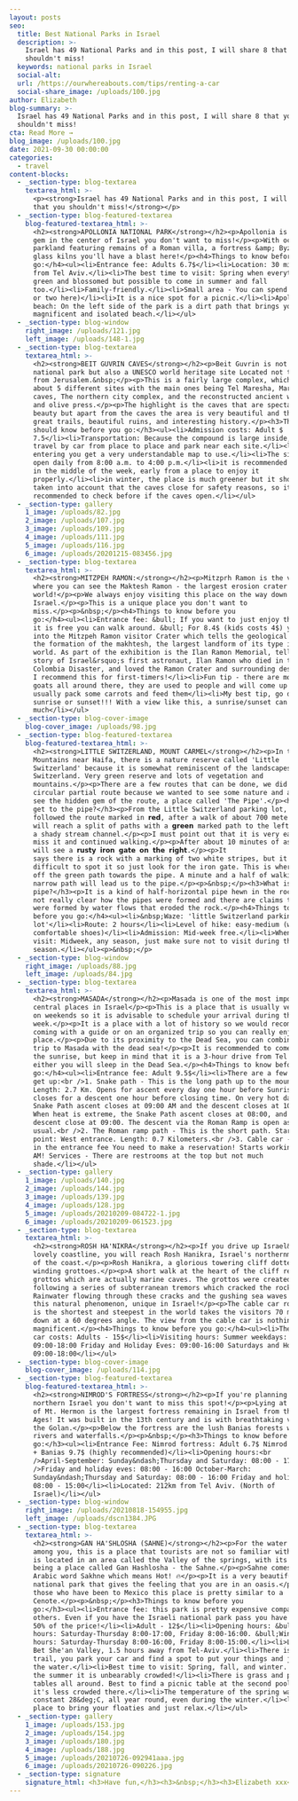 ```yaml
---
layout: posts
seo:
  title: Best National Parks in Israel
  description: >-
    Israel has 49 National Parks and in this post, I will share 8 that you
    shouldn't miss!
  keywords: national parks in Israel
  social-alt:
  url: /https://ourwhereabouts.com/tips/renting-a-car
  social-share_image: /uploads/100.jpg
author: Elizabeth
blog-summary: >-
  Israel has 49 National Parks and in this post, I will share 8 that you
  shouldn't miss!
cta: Read More →
blog_image: /uploads/100.jpg
date: 2021-09-30 00:00:00
categories:
  - travel
content-blocks:
  - _section-type: blog-textarea
    textarea_html: >-
      <p><strong>Israel has 49 National Parks and in this post, I will share 8
      that you shouldn't miss!</strong></p>
  - _section-type: blog-featured-textarea
    blog-featured-textarea_html: >-
      <h2><strong>APOLLONIA NATIONAL PARK</strong></h2><p>Apollonia is a hidden
      gem in the center of Israel you don't want to miss!</p><p>With oceanfront
      parkland featuring remains of a Roman villa, a fortress &amp; Byzantine
      glass kilns you'll have a blast here!</p><h4>Things to know before you
      go:</h4><ul><li>Entrance fee: Adults 6.7$</li><li>Location: 30 minutes
      from Tel Aviv.</li><li>The best time to visit: Spring when everything is
      green and blossomed but possible to come in summer and fall
      too.</li><li>Family-friendly.</li><li>Small area - You can spend an hour
      or two here)</li><li>It is a nice spot for a picnic.</li><li>︎Apollonia
      beach: On the left side of the park is a dirt path that brings you to a
      magnificent and isolated beach.</li></ul>
  - _section-type: blog-window
    right_image: /uploads/121.jpg
    left_image: /uploads/148-1.jpg
  - _section-type: blog-textarea
    textarea_html: >-
      <h2><strong>BEIT GUVRIN CAVES</strong></h2><p>Beit Guvrin is not only a
      national park but also a UNESCO world heritage site Located not too far
      from Jerusalem.&nbsp;</p><p>This is a fairly large complex, which includes
      about 5 different sites with the main ones being Tel Maresha, Maresha
      caves, The northern city complex, and the reconstructed ancient wine press
      and olive press.</p><p>The highlight is the caves that are spectacular in
      beauty but apart from the caves the area is very beautiful and there are
      great trails, beautiful ruins, and interesting history.</p><h3>Things you
      should know before you go:</h3><ul><li>Admission costs: Adult $
      7.5</li><li>Transportation: Because the compound is large inside, you
      travel by car from place to place and park near each site.</li><li>When
      entering you get a very understandable map to use.</li><li>The site is
      open daily from 8:00 a.m. to 4:00 p.m.</li><li>it is recommended to arrive
      in the middle of the week, early from a place to enjoy it
      properly.</li><li>in winter, the place is much greener but it should be
      taken into account that the caves close for safety reasons, so it is
      recommended to check before if the caves open.</li></ul>
  - _section-type: gallery
    1_image: /uploads/82.jpg
    2_image: /uploads/107.jpg
    3_image: /uploads/109.jpg
    4_image: /uploads/111.jpg
    5_image: /uploads/116.jpg
    6_image: /uploads/20201215-083456.jpg
  - _section-type: blog-textarea
    textarea_html: >-
      <h2><strong>MITZPEH RAMON:</strong></h2><p>Mitzprh Ramon is the viewpoint
      where you can see the Maktesh Ramon - the largest erosion crater in the
      world!</p><p>We always enjoy visiting this place on the way down south of
      Israel.</p><p>This is a unique place you don't want to
      miss.</p><p>&nbsp;</p><h4>Things to know before you
      go:</h4><ul><li>︎Entrance fee: &bull; If you want to just enjoy the view
      it is free you can walk around. &bull; For 8.4$ (kids costs 4$) you can go
      into the Mitzpeh Ramon visitor Crater which tells the geological story of
      the formation of the makhtesh, the largest landform of its type in the
      world. As part of the exhibition is the Ilan Ramon Memorial, telling the
      story of Israel&rsquo;s first astronaut, Ilan Ramon who died in the 2003
      Colombia Disaster, and loved the Ramon Crater and surrounding desert area.
      I recommend this for first-timers!</li><li>︎Fun tip - there are mountain
      goats all around there, they are used to people and will come up close. I
      usually pack some carrots and feed them</li><li>︎My best tip, go during
      sunrise or sunset!!! With a view like this, a sunrise/sunset can add so
      much</li></ul>
  - _section-type: blog-cover-image
    blog-cover_image: /uploads/98.jpg
  - _section-type: blog-featured-textarea
    blog-featured-textarea_html: >-
      <h2><strong>LITTLE SWITZERLAND, MOUNT CARMEL</strong></h2><p>In the Carmel
      Mountains near Haifa, there is a nature reserve called 'Little
      Switzerland' because it is somewhat reminiscent of the landscapes of
      Switzerland. Very green reserve and lots of vegetation and
      mountains.</p><p>There are a few routes that can be done, we did the
      circular partial route because we wanted to see some nature and also to
      see the hidden gem of the route, a place called 'The Pipe'.</p><h3>How to
      get to the pipe?</h3><p>From the Little Switzerland parking lot, we
      followed the route marked in 𝗿𝗲𝗱, after a walk of about 700 meters, you
      will reach a split of paths with a 𝗴𝗿𝗲𝗲𝗻 marked path to the left into
      a shady stream channel.</p><p>I must point out that it is very easy to
      miss it and continued walking.</p><p>After about 10 minutes of ascent, you
      will see a 𝗿𝘂𝘀𝘁𝘆 𝗶𝗿𝗼𝗻 𝗴𝗮𝘁𝗲 𝗼𝗻 𝘁𝗵𝗲 𝗿𝗶𝗴𝗵𝘁.</p><p>It
      says there is a rock with a marking of two white stripes, but it is very
      difficult to spot it so just look for the iron gate. This is where we get
      off the green path towards the pipe. A minute and a half of walking down a
      narrow path will lead us to the pipe.</p><p>&nbsp;</p><h3>What is the
      pipe?</h3><p>It is a kind of half-horizontal pipe hewn in the rock. It is
      not really clear how the pipes were formed and there are claims that they
      were formed by water flows that eroded the rock.</p><h4>Things to know
      before you go:</h4><ul><li>&nbsp;Waze: 'little Switzerland parking
      lot'</li><li>Route: 2 hours</li><li>Level of hike: easy-medium (wear
      comfortable shoes)</li><li>Admission: Mid-week free.</li><li>When to
      visit: Midweek, any season, just make sure not to visit during the rainy
      season.</li></ul><p>&nbsp;</p>
  - _section-type: blog-window
    right_image: /uploads/88.jpg
    left_image: /uploads/84.jpg
  - _section-type: blog-textarea
    textarea_html: >-
      <h2><strong>MASADA</strong></h2><p>Masada is one of the most important and
      central places in Israel</p><p>This is a place that is usually very busy
      on weekends so it is advisable to schedule your arrival during the
      week.</p><p>It is a place with a lot of history so we would recommend
      coming with a guide or on an organized trip so you can really enjoy this
      place.</p><p>Due to its proximity to the Dead Sea, you can combine your
      trip to Masada with the dead sea!</p><p>It is recommended to come to see
      the sunrise, but keep in mind that it is a 3-hour drive from Tel Aviv, so
      either you will sleep in the Dead Sea.</p><h4>Things to know before you
      go:</h4><ul><li>︎Entrance fee: Adult 9.5$</li><li>︎There are a few ways to
      get up:<br />1. Snake path - This is the long path up to the mountain.
      Length: 2.7 Km. Opens for ascent every day one hour before Sunrise and
      closes for a descent one hour before closing time. On very hot days the
      Snake Path ascent closes at 09:00 AM and the descent closes at 10:00 AM.
      When heat is extreme, the Snake Path ascent closes at 08:00, and the
      descent close at 09:00. The descent via the Roman Ramp is open as
      usual.<br />2. The Roman ramp path - This is the short path. Starting
      point: West entrance. Length: 0.7 Kilometers.<br />3. Cable car - Included
      in the entrance fee You need to make a reservation! Starts working at 8
      AM! ︎Services - There are restrooms at the top but not much
      shade.</li></ul>
  - _section-type: gallery
    1_image: /uploads/140.jpg
    2_image: /uploads/144.jpg
    3_image: /uploads/139.jpg
    4_image: /uploads/128.jpg
    5_image: /uploads/20210209-084722-1.jpg
    6_image: /uploads/20210209-061523.jpg
  - _section-type: blog-textarea
    textarea_html: >-
      <h2><strong>ROSH HA'NIKRA</strong></h2><p>If you drive up Israel&rsquo;s
      lovely coastline, you will reach Rosh Hanikra, Israel's northernmost edge
      of the coast.</p><p>Rosh Hanikra, a glorious towering cliff dotted with
      winding grottoes.</p><p>A short walk at the heart of the cliff reveals the
      grottos which are actually marine caves. The grottos were created
      following a series of subterranean tremors which cracked the rock.
      Rainwater flowing through these cracks and the gushing sea waves created
      this natural phenomenon, unique in Israel!</p><p>The cable car route which
      is the shortest and steepest in the world takes the visitors 70 meters
      down at a 60 degrees angle. The view from the cable car is nothing but
      magnificent.</p><h4>Things to know before you go:</h4><ul><li>The cable
      car costs: Adults - 15$</li><li>︎Visiting hours: Summer weekdays:
      09:00-18:00 Friday and Holiday Eves: 09:00-16:00 Saturdays and Holidays:
      09:00-18:00</li></ul>
  - _section-type: blog-cover-image
    blog-cover_image: /uploads/114.jpg
  - _section-type: blog-featured-textarea
    blog-featured-textarea_html: >-
      <h2><strong>NIMROD'S FORTRESS</strong></h2><p>If you're planning to visit
      northern Israel you don't want to miss this spot!</p><p>Lying at the foot
      of Mt. Hermon is the largest fortress remaining in Israel from the Middle
      Ages! It was built in the 13th century and is with breathtaking views of
      the Golan.</p><p>Below the fortress are the lush Banias forests with
      rivers and waterfalls.</p><p>&nbsp;</p><h3>Things to know before you
      go:</h3><ul><li>Entrance Fee: Nimrod fortress: Adult 6.7$ Nimrod fortress
      + Banias 9.7$ (highly recommended)</li><li>Opening hours:<br
      />April-September: Sunday&ndash;Thursday and Saturday: 08:00 - 17:00<br
      />Friday and holiday eves: 08:00 - 16:00 October-March:
      Sunday&ndash;Thursday and Saturday: 08:00 - 16:00 Friday and holiday eves:
      08:00 - 15:00</li><li>Located: 212km from Tel Aviv. (North of
      Israel)</li></ul>
  - _section-type: blog-window
    right_image: /uploads/20210818-154955.jpg
    left_image: /uploads/dscn1384.JPG
  - _section-type: blog-textarea
    textarea_html: >-
      <h2><strong>GAN HA'SHLOSHA (SAHNE)</strong></h2><p>For the water lovers
      among you, this is a place that tourists are not so familiar with and it
      is located in an area called the Valley of the springs, with its jewel
      being a place called Gan Hashlosha - the Sahne.</p><p>Sahne comes from the
      Arabic word Sakhne which means Hot! 🔥</p><p>It is a very beautiful
      national park that gives the feeling that you are in an oasis.</p><p>For
      those who have been to Mexico this place is pretty similar to a
      Cenote.</p><p>&nbsp;</p><h3>Things to know before you
      go:</h3><ul><li>Entrance fee: this park is pretty expensive compared to
      others. Even if you have the Israeli national park pass you have to pay
      50% of the price!</li><li>Adult - 12$</li><li>Opening hours: &bull;Summer
      hours: Saturday-Thursday 8:00-17:00, Friday 8:00-16:00. &bull;Winter
      hours: Saturday-Thursday 8:00-16:00, Friday 8:00-15:00.</li><li>Location:
      Bet She'an Valley, 1.5 hours away from Tel-Aviv.</li><li>There is no
      trail, you park your car and find a spot to put your things and just enjoy
      the water.</li><li>Best time to visit: Spring, fall, and winter. During
      the summer it is unbearably crowded!</li><li>There is grass and picnic
      tables all around. Best to find a picnic table at the second pool because
      it's less crowded there.</li><li>The temperature of the spring water is a
      constant 28&deg;C, all year round, even during the winter.</li><li>︎It's a
      place to bring your floaties and just relax.</li></ul>
  - _section-type: gallery
    1_image: /uploads/153.jpg
    2_image: /uploads/154.jpg
    3_image: /uploads/180.jpg
    4_image: /uploads/188.jpg
    5_image: /uploads/20210726-092941aaa.jpg
    6_image: /uploads/20210726-090226.jpg
  - _section-type: signature
    signature_html: <h3>Have fun,</h3><h3>&nbsp;</h3><h3>Elizabeth xxx</h3>
---
```

